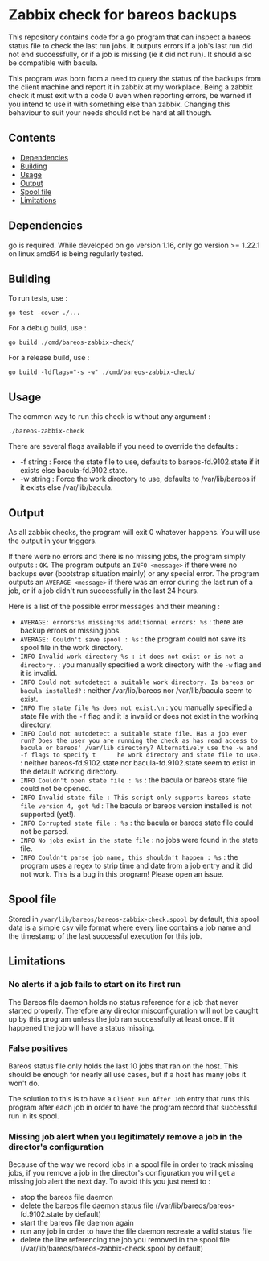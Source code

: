 # Zabbix check for bareos backups

This repository contains code for a go program that can inspect a bareos status file to check the last run jobs. It outputs errors if a job's last run did not end successfully, or if a job is missing (ie it did not run). It should also be compatible with bacula.

This program was born from a need to query the status of the backups from the client machine and report it in zabbix at my workplace. Being a zabbix check it must exit with a code 0 even when reporting errors, be warned if you intend to use it with something else than zabbix. Changing this behaviour to suit your needs should not be hard at all though.

## Contents

- [Dependencies](#dependencies)
- [Building](#building)
- [Usage](#usage)
- [Output](#output)
- [Spool file](#spool-file)
- [Limitations](#limitations)

## Dependencies

go is required. While developed on go version 1.16, only go version >= 1.22.1 on linux amd64 is being regularly tested.

## Building

To run tests, use :
```
go test -cover ./...
```

For a debug build, use :
```
go build ./cmd/bareos-zabbix-check/
```

For a release build, use :
```
go build -ldflags="-s -w" ./cmd/bareos-zabbix-check/
```

## Usage

The common way to run this check is without any argument :
```
./bareos-zabbix-check
```

There are several flags available if you need to override the defaults :
  - -f string : Force the state file to use, defaults to bareos-fd.9102.state if it exists else bacula-fd.9102.state.
  - -w string : Force the work directory to use, defaults to /var/lib/bareos if it exists else /var/lib/bacula.

## Output

As all zabbix checks, the program will exit 0 whatever happens. You will use the output in your triggers.

If there were no errors and there is no missing jobs, the program simply outputs : `OK`. The program outputs an `INFO <message>` if there were no backups ever (bootstrap situation mainly) or any special error. The program outputs an `AVERAGE <message>` if there was an error during the last run of a job, or if a job didn't run successfully in the last 24 hours.

Here is a list of the possible error messages and their meaning :
  - `AVERAGE: errors:%s missing:%s additionnal errors: %s` : there are backup errors or missing jobs.
  - `AVERAGE: Couldn't save spool : %s` : the program could not save its spool file in the work directory.
  - `INFO Invalid work directory %s : it does not exist or is not a directory.` : you manually specified a work directory with the `-w` flag and it is invalid.
  - `INFO Could not autodetect a suitable work directory. Is bareos or bacula installed?` : neither /var/lib/bareos nor /var/lib/bacula seem to exist.
  - `INFO The state file %s does not exist.\n` : you manually specified a state file with the `-f` flag and it is invalid or does not exist in the working directory.
  - `INFO Could not autodetect a suitable state file. Has a job ever run? Does the user you are running the check as has read access to bacula or bareos' /var/lib directory? Alternatively use the -w and -f flags to specify t      he work directory and state file to use.` : neither bareos-fd.9102.state nor bacula-fd.9102.state seem to exist in the default working directory.
  - `INFO Couldn't open state file : %s` : the bacula or bareos state file could not be opened.
  - `INFO Invalid state file : This script only supports bareos state file version 4, got %d` : The bacula or bareos version installed is not supported (yet!).
  - `INFO Corrupted state file : %s` : the bacula or bareos state file could not be parsed.
  - `INFO No jobs exist in the state file` : no jobs were found in the state file.
  - `INFO Couldn't parse job name, this shouldn't happen : %s` : the program uses a regex to strip time and date from a job entry and it did not work. This is a bug in this program! Please open an issue.

## Spool file

Stored in `/var/lib/bareos/bareos-zabbix-check.spool` by default, this spool data is a simple csv vile format where every line contains a job name and the timestamp of the last successful execution for this job.

## Limitations

### No alerts if a job fails to start on its first run

The Bareos file daemon holds no status reference for a job that never started properly. Therefore any director misconfiguration will not be caught up by this program unless the job ran successfully at least once. If it happened the job will have a status missing.

### False positives

Bareos status file only holds the last 10 jobs that ran on the host. This should be enough for nearly all use cases, but if a host has many jobs it won't do.

The solution to this is to have a `Client Run After Job` entry that runs this program after each job in order to have the program record that successful run in its spool.

### Missing job alert when you legitimately remove a job in the director's configuration

Because of the way we record jobs in a spool file in order to track missing jobs, if you remove a job in the director's configuration you will get a missing job alert the next day. To avoid this you just need to :
  - stop the bareos file daemon
  - delete the bareos file daemon status file (/var/lib/bareos/bareos-fd.9102.state by default)
  - start the bareos file daemon again
  - run any job in order to have the file daemon recreate a valid status file
  - delete the line referencing the job you removed in the spool file (/var/lib/bareos/bareos-zabbix-check.spool by default)

